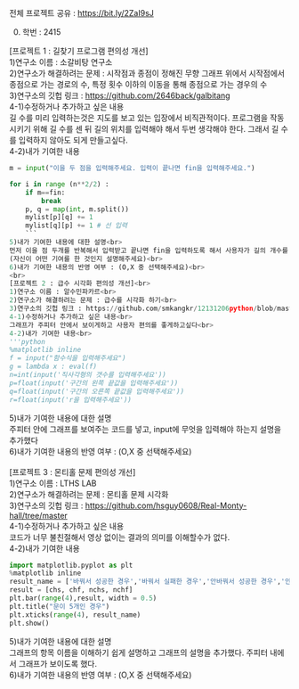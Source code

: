 전체 프로젝트 공유 : https://bit.ly/2ZaI9sJ<br>

0. 학번 : 2415<br>

[프로젝트 1 : 길찾기 프로그램 편의성 개선]<br>
1)연구소 이름 : 소갈비탕 연구소<br>
2)연구소가 해결하려는 문제 : 시작점과 종점이 정해진 무향 그래프 위에서 시작점에서 종점으로 가는 경로의 수, 특정 횟수 이하의 이동을 통해 종점으로 가는 경우의 수<br>
3)연구소의 깃헙 링크 : https://github.com/2646back/galbitang<br>
4-1)수정하거나 추가하고 싶은 내용<br>
길 수를 미리 입력하는것은 지도를 보고 있는 입장에서 비직관적이다. 프로그램을 작동시키기 위해 길 수를 센 뒤 길의 위치를 입력해야 해서 두번 생각해야 한다. 그래서 길 수를 입력하지 않아도 되게 만들고싶다.<br>
4-2)내가 기여한 내용<br>
```python
m = input("이을 두 점을 입력해주세요. 입력이 끝나면 fin을 입력해주세요.")

for i in range (n**2/2) :
    if m==fin:
        break
    p, q = map(int, m.split())
    mylist[p][q] += 1
    mylist[q][p] += 1 # 선 입력
    ```
5)내가 기여한 내용에 대한 설명<br>
먼저 이을 점 두개를 반복해서 입력받고 끝나면 fin을 입력하도록 해서 사용자가 길의 개수를 셀 필요가 없도록 만들었습니다. 코드를 실행할수 있게 바꾸었습니다<br>
(자신이 어떤 기여를 한 것인지 설명해주세요)<br>
6)내가 기여한 내용의 반영 여부 : (O,X 중 선택해주세요)<br>
<br>
[프로젝트 2 : 급수 시각화 편의성 개선]<br>
1)연구소 이름 : 알수민파카르<br>
2)연구소가 해결하려는 문제 : 급수를 시각화 하기<br>
3)연구소의 깃헙 링크 : https://github.com/smkangkr/12131206python/blob/master/%EC%A0%95%EB%B3%B4%EC%88%98%ED%96%89<br>
4-1)수정하거나 추가하고 싶은 내용<br>
그래프가 주피터 안에서 보이게하고 사용자 편의를 좋게하고싶다<br>
4-2)내가 기여한 내용<br>
'''python
%matplotlib inline
f = input("함수식을 입력해주세요")
g = lambda x : eval(f)
n=int(input('직사각형의 갯수를 입력해주세요'))
p=float(input('구간의 왼쪽 끝값을 입력해주세요'))
q=float(input('구간의 오른쪽 끝값을 입력해주세요'))
r=float(input('r을 입력해주세요'))
```
5)내가 기여한 내용에 대한 설명<br>
주피터 안에 그래프를 보여주는 코드를 넣고, input에 무엇을 입력해야 하는지 설명을 추가했다<br>
6)내가 기여한 내용의 반영 여부 : (O,X 중 선택해주세요)<br>
<br>
[프로젝트 3 : 몬티홀 문제 편의성 개선]<br>
1)연구소 이름 : LTHS LAB<br>
2)연구소가 해결하려는 문제 : 몬티홀 문제 시각화<br>
3)연구소의 깃헙 링크 : https://github.com/hsguy0608/Real-Monty-hall/tree/master<br>
4-1)수정하거나 추가하고 싶은 내용<br>
코드가 너무 불친절해서 영상 없이는 결과의 의미를 이해할수가 없다.<br>
4-2)내가 기여한 내용<br>
```python
import matplotlib.pyplot as plt
%matplotlib inline
result_name = ['바꿔서 성공한 경우','바꿔서 실패한 경우','안바꿔서 성공한 경우','안바꿔서 실패한 경우']
result = [chs, chf, nchs, nchf]
plt.bar(range(4),result, width = 0.5)
plt.title("문이 5개인 경우")
plt.xticks(range(4), result_name)
plt.show()
```
5)내가 기여한 내용에 대한 설명<br>
그래프의 항목 이름을 이해하기 쉽게 설명하고 그래프의 설명을 추가했다. 주피터 내에서 그래프가 보이도록 했다.<br>
6)내가 기여한 내용의 반영 여부 : (O,X 중 선택해주세요)<br>
